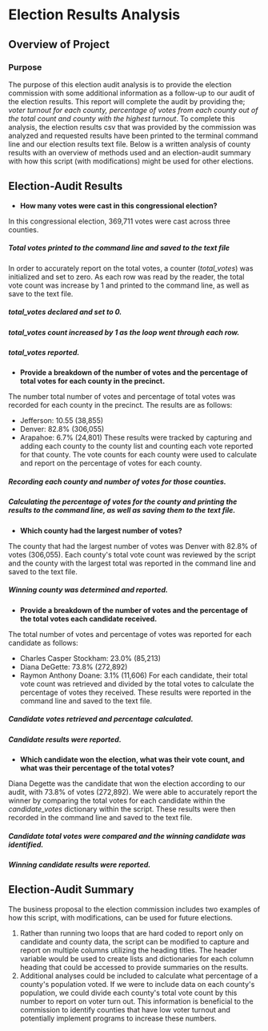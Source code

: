 # Election Results Analysis

## Overview of Project

### Purpose

The purpose of this election audit analysis is to provide the election commission with some additional information as a follow-up to our audit of the election results. This report will complete the audit by providing the; _voter turnout for each county, percentage of votes from each county out of the total count and county with the highest turnout_. To complete this analysis, the election results csv that was provided by the commission was analyzed and requested results have been printed to the terminal command line and our election results text file. Below is a written analysis of county results with an overview of methods used and an election-audit summary with how this script (with modifications) might be used for other elections. 

## Election-Audit Results

- **How many votes were cast in this congressional election?**

In this congressional election, 369,711 votes were cast across three counties. 
##### Total votes printed to the command line and saved to the text file
>
In order to accurately report on the total votes, a counter (_total_votes_) was initialized and set to zero. As each row was read by the reader, the total vote count was increase by 1 and printed to the command line, as well as save to the text file.
##### _total_votes_ declared and set to 0.
>
##### _total_votes_ count increased by 1 as the loop went through each row.
>
##### _total_votes_ reported.
>

- **Provide a breakdown of the number of votes and the percentage of total votes for each county in the precinct.**

The number total number of votes and percentage of total votes was recorded for each county in the precinct. The results are as follows:
  - Jefferson: 10.55 (38,855)
  - Denver: 82.8% (306,055)
  - Arapahoe: 6.7% (24,801)
These results were tracked by capturing and adding each county to the county list and counting each vote reported for that county. The vote counts for each county were used to calculate and report on the percentage of votes for each county. 
##### Recording each county and number of votes for those counties.
>
##### Calculating the percentage of votes for the county and printing the results to the command line, as well as saving them to the text file.
>

- **Which county had the largest number of votes?**

The county that had the largest number of votes was Denver with 82.8% of votes (306,055). Each county's total vote count was reviewed by the script and the county with the largest total was reported in the command line and saved to the text file. 
##### Winning county was determined and reported.
>

- **Provide a breakdown of the number of votes and the percentage of the total votes each candidate received.**

The total number of votes and percentage of votes was reported for each candidate as follows:
  - Charles Casper Stockham: 23.0% (85,213)
  - Diana DeGette: 73.8% (272,892)
  - Raymon Anthony Doane: 3.1% (11,606)
For each candidate, their total vote count was retrieved and divided by the total votes to calculate the percentage of votes they received. These results were reported in the command line and saved to the text file. 
##### Candidate votes retrieved and percentage calculated.
>
##### Candidate results were reported.
>

- **Which candidate won the election, what was their vote count, and what was their percentage of the total votes?**

Diana Degette was the candidate that won the election according to our audit, with 73.8% of votes (272,892). We were able to accurately report the winner by comparing the total votes for each candidate within the _candidate_votes_ dictionary within the script. These results were then recorded in the command line and saved to the text file. 
##### Candidate total votes were compared and the winning candidate was identified.
>
##### Winning candidate results were reported. 
>

## Election-Audit Summary

The business proposal to the election commission includes two examples of how this script, with modifications, can be used for future elections. 
  1. Rather than running two loops that are hard coded to report only on candidate and county data, the script can be modified to capture and report on multiple columns utilizing the heading titles. The header variable would be used to create lists and dictionaries for each column heading that could be accessed to provide summaries on the results. 
  1. Additional analyses could be included to calculate what percentage of a county's population voted. If we were to include data on each county's population, we could divide each county's total vote count by this number to report on voter turn out. This information is beneficial to the commission to identify counties that have low voter turnout and potentially implement programs to increase these numbers. 
